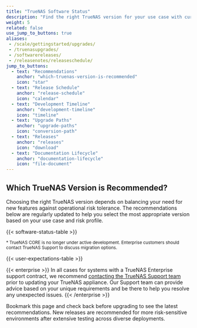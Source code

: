 ```yaml
---
title: "TrueNAS Software Status"
description: "Find the right TrueNAS version for your use case with current deployment recommendations, release schedules, and upgrade paths."
weight: 5
related: false
use_jump_to_buttons: true
aliases:
 - /scale/gettingstarted/upgrades/
 - /truenasupgrades/
 - /softwarereleases/
 - /releasenotes/releaseschedule/
jump_to_buttons:
  - text: "Recommendations"
    anchor: "which-truenas-version-is-recommended"
    icon: "star"
  - text: "Release Schedule"
    anchor: "release-schedule"
    icon: "calendar"
  - text: "Development Timeline"
    anchor: "development-timeline"
    icon: "timeline"
  - text: "Upgrade Paths"
    anchor: "upgrade-paths"
    icon: "conversion-path"
  - text: "Releases"
    anchor: "releases"
    icon: "download"
  - text: "Documentation Lifecycle"
    anchor: "documentation-lifecycle"
    icon: "file-document"
---
```


## Which TrueNAS Version is Recommended?

Choosing the right TrueNAS version depends on balancing your need for new features against operational risk tolerance. The recommendations below are regularly updated to help you select the most appropriate version based on your use case and risk profile.

{{< software-status-table >}}

<small>\* TrueNAS CORE is no longer under active development. Enterprise customers should contact TrueNAS Support to discuss migration options.</small>

{{< user-expectations-table >}}

{{< enterprise >}}
In all cases for systems with a TrueNAS Enterprise support contract, we recommend [contacting the TrueNAS Support team](https://www.truenas.com/support/) prior to updating your TrueNAS appliance.
Our Support team can provide advice based on your unique requirements and be there to help you resolve any unexpected issues.
{{< /enterprise >}}

Bookmark this page and check back before upgrading to see the latest recommendations. New releases are recommended for more risk-sensitive environments after extensive testing across diverse deployments.

<!-- Hugo-processed content for software status tab box -->
<div style="display: none;" id="release-tab-content-source">
  <div data-tab-id="release-schedule" data-tab-label="Release Schedule">

{{< releaselist name=scale-releases defaultTab=2 >}}

{{< expand "Individual releases within a major version are labeled as Early, Stable, or Maintenance (expand for details)." "v" >}}

{{< truetable >}}
| Type | Status |
|-----------|-------------|
| Early | Public release of an unstable version that is either not feature complete or has more testing cycles planned. Follows an ALPHA, BETA, and RC naming convention. |
| Stable | Public release of a feature complete and internal and community tested major version. Follows a .0 naming convention. |
| Maintenance | Public release with software bug fixes and additional internal and community testing. Follows a .# naming convention, with small-scope maintenance releases ("hotpatches") following a .#.# convention. |
{{< /truetable >}}

{{< /expand >}}

  </div>
  <div data-tab-id="development-timeline" data-tab-label="Development Timeline">

Releases for major versions can overlap while a new major version is working towards a stable release and the previous major version is still receiving maintenance updates.

{{< timeline name="scale-releases" >}}

  </div>
  <div data-tab-id="upgrade-paths" data-tab-label="Upgrade Paths">

{{< include file="/static/includes/SCALEUpgradePaths.md" >}}

  </div>
  <div data-tab-id="releases" data-tab-label="Releases">

{{< columns >}}

{{< tabbox name=scale-downloads defaultTab=3 >}}

<--->

{{< tabbox name=core-downloads defaultTab=2 >}}

{{< /columns >}}

Each listed release links to download files for that release.

Bug tickets are typically accepted for the latest release of the current stable version.
Nightly builds also accept feedback and bug tickets.

{{< expand "Nightly Builds" "v" >}}
{{< include file="archive/NightlyTestWarning.md" >}}

Nightly builds are automatically published when automated testing passes.
**.iso** files are available for fresh installation on disposable hardware or a virtual machine.

**.update** files are also available for manually updating an existing experimental system to a nightly build.

Your testing and feedback are always welcome!
TrueNAS nightlies have an [option in the top panel](https://www.truenas.com/docs/scale/scaleuireference/toptoolbar/#how-would-you-rate-this-page?) to submit feedback directly to the development team.
Let us know what is working well and what can be improved!

{{< /expand >}}

{{< expand "Legacy Releases" "v" >}}
Legacy TrueNAS versions are provided for historical context and upgrade pathways.
They are provided "as-is" and typically do not receive further maintenance releases.
Individual releases are within each major version.

Legacy releases can only be used by downloading the .iso file and freshly installing it to the hardware.
{{< /expand >}}

  </div>
  <div data-tab-id="documentation-lifecycle" data-tab-label="Documentation Lifecycle">

This website is a repository of all documentation for TrueNAS projects and related products.
The TrueNAS team maintains this documentation and provides regular updates for current and in-development (future) versions of TrueNAS software.
For documentation purposes, current and future releases are those [recommended](#which-truenas-version-is-recommended) for one or more user types.

Documentation for previous releases no longer recommended for any user type is archived and unmaintained.
See the [Documentation Archive](https://www.truenas.com/docs/archive/) for content related to these releases.

  </div>
</div>

<!-- Linkable Tab Box -->
<div id="component-tabs-container"></div>

<script src="/js/linkable-tabs.js?v=4.8"></script>
<script src="/js/linkable-tabs-init.js"></script>
<script src="/js/jump-to-button-fix.js"></script>
<script>
document.addEventListener('DOMContentLoaded', function() {
    initializeHugoTabs('release-tab-content-source', 'component-tabs-container', 'release-schedule');
});
</script>
